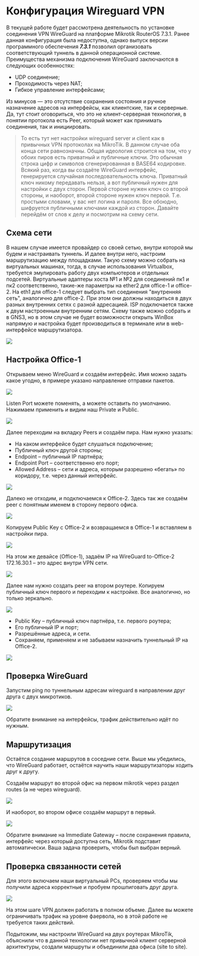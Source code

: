 # Конфигурация Wireguard VPN
В текущей работе будет рассмотрена деятельность по установке соединения VPN WireGuard на платформе Mikrotik RouterOS 7.3.1. Ранее данная конфигурация была недоступна, однако выпуск версии программного обеспечения ***7.3.1*** позволил организовать соответствующий туннель в данной операционной системе. Преимущества механизма подключения WireGuard заключаются в следующих особенностях:

- UDP соединение;
- Проходимость через NAT;
- Гибкое управление интерфейсами;

Из минусов — это отсутствие сохранения состояния и ручное назначение адресов на интерфейсы, как клиентские, так и серверные. Да, тут стоит оговориться, что это не клиент-серверная технология, в понятии протокола есть Peer, который может как принимать соединения, так и инициировать.
> То есть тут нет настройки wireguard server и client как в привычных VPN протоколах на MikroTik. В данном случае оба конца сети равнозначны.
Общая идеология строится на том, что у обоих пиров есть приватный и публичные ключи. Это обычная строка цифр и символов сгенерированная в BASE64 кодировке. Всякий раз, когда вы создаёте WireGuard интерфейс, генерируется случайная последовательность ключа. Приватный ключ никому передавать нельзя, а вот публичный нужен для настройки с двух сторон. Первой стороне нужен ключ со второй стороны, и наоборот, второй стороне нужен ключ первой.
Т.е. простыми словами, у вас нет логина и пароля. Все обоюдно, шифруется публичными ключами каждой из сторон. Давайте перейдём от слов к делу и посмотрим на схему сети.

## Схема сети
В нашем случае  имеется провайдер со своей сетью, внутри которой мы будем и настраивать туннель. И далее внутри него, настроим маршрутизацию между площадками.
Такую схему можно собрать на виртуальных машинах, тогда, в случае использования Virtualbox, требуется эмулировать работу двух компьютеров и отдельных подсетей. Виртуальные адаптеры хоста №1 и №2 для соединений пк1 и пк2 соответственно, такие-же параметры на ether2 для office-1 и office-2. На eth1 для office-1 следует выбрать тип соединения "внутренняя сеть", аналогично для office-2. При этом они должны находиться в двух разных внутренних сетях с разной адресацией. ISP подключается также к двум настроенным внутренним сетям.
Схему также можно собрать и в GNS3, но в этом случае не будет возможности открыть WinBox напрямую и настройка будет производиться в терминале или в web-интерфейсе маршрутизатора.

![](https://mikrotiklab.ru/wp-content/uploads/2022/07/Wireguard-shema-seti.jpg)

## Настройка Office-1
Открываем меню WireGuard и создаём интерфейс. Имя можно задать какое угодно, в примере указано направление отправки пакетов.

![](https://mikrotiklab.ru/wp-content/uploads/2022/07/Sozdanie-pervogo-WireGuard-v-Office-1.png.jpg)

Listen Port можете поменять, а можете оставить по умолчанию. Нажимаем применить и видим наш Private и Public.

![](https://mikrotiklab.ru/wp-content/uploads/2022/07/Prosmotr-publichnogo-i-privatnogo-klyucha-WireGuard-1.jpg)

Далее переходим на вкладку Peers и создаём пира. Нам нужно указать:

- На каком интерфейсе будет слушаться подключение;
- Публичный ключ другой стороны;
- Endpoint – публичный IP партнёра;
- Endpoint Port – соответственно его порт;
- Allowed Address – сети и адреса, которым разрешено «бегать» по коридору, т.е. через данный интерфейс.

![](https://mikrotiklab.ru/wp-content/uploads/2022/07/Sozdanie-peer-v-ofise-1-1.jpg)

Далеко не отходим, и подключаемся к Office-2. Здесь так же создаём peer с понятным именем в сторону первого офиса.

![](https://mikrotiklab.ru/wp-content/uploads/2022/07/Sozdanie-vtorogo-WireGuard-v-Office-2.png.jpg)

Копируем Public Key с Office-2 и возвращаемся в Office-1 и вставляем в настройки пира.

![](https://mikrotiklab.ru/wp-content/uploads/2022/07/Konfigurirovanie-Public-Key-mezhdu-Mikrotik.jpg)

На этом же девайсе (Office-1), задаём IP на WireGuard to-Office-2 172.16.30.1 – это адрес внутри VPN сети.

![](https://mikrotiklab.ru/wp-content/uploads/2022/07/Naznachenie-IP-adresa-na-WireGuard-v-ofise-1.jpg)

Далее нам нужно создать peer на втором роутере. Копируем публичный ключ первого и переходим к настройке. Все аналогично, но только зеркально.

![](https://mikrotiklab.ru/wp-content/uploads/2022/07/Konfigurirovanie-shifrovaniya-WireGuard.jpg)

- Public Key – публичный ключ партнёра, т.е. первого роутера;
- Его публичный IP и порт;
- Разрешённые адреса, и сети.
- Сохраняем, применяем и не забываем назначить туннельный IP на Office-2.

![](https://mikrotiklab.ru/wp-content/uploads/2022/07/IP-adres-na-WireGuard-v-ofise-2.jpg)


## Проверка WireGuard
Запустим ping по туннельным адресам wireguard в направлении друг друга c двух микротиков.

![](https://mikrotiklab.ru/wp-content/uploads/2022/07/Proverka-rabotosposobnosti-WireGuard.jpg)

Обратите внимание на интерфейсы, трафик действительно идёт по нужным.

## Маршрутизация
Остаётся создание маршрутов в соседние сети. Выше мы убедились, что WireGuard работает, остаётся научить наши маршрутизаторы ходить друг к другу.

Создаём маршрут во второй офис на первом mikrotik через раздел routes (а не через wireguard).

![](https://mikrotiklab.ru/wp-content/uploads/2022/07/Nastraivaem-marshrutizatsiyu-WireGuard.jpg)

И наоборот, во втором офисе создаём маршрут в первый.

![](https://mikrotiklab.ru/wp-content/uploads/2022/07/Immediate-Gateway-v-WireGuard.jpg)

Обратите внимание на Immediate Gateway – после сохранения правила, интерфейс через который доступна сеть, Mikrotik подставит автоматически. Ваша задача проверить, чтобы был выбран верный.

## Проверка связанности сетей
Для этого включаем наши виртуальный PCs, проверяем чтобы мы получили адреса корректные и пробуем прошпиговать друг друга.

![](https://mikrotiklab.ru/wp-content/uploads/2022/07/Site-to-site-VPN-WireGuard.jpg)

На этом шаге VPN должен работать в полном объеме. Далее вы можете ограничивать трафик на уровне фаервола, но в этой работе не требуется таких действий.

Подытожим, мы настроили WireGuard на двух роутерах MikroTik, объяснили что в данной технологии нет привычной клиент серверной архитектуры, создали маршруты и объединили два офиса (site to site). 
